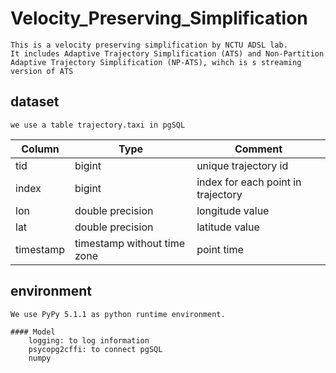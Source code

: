 # Velocity_Preserving_Simplification

    This is a velocity preserving simplification by NCTU ADSL lab.
    It includes Adaptive Trajectory Simplification (ATS) and Non-Partition Adaptive Trajectory Simplification (NP-ATS), wihch is s streaming version of ATS

## dataset
    we use a table trajectory.taxi in pgSQL

|  Column   |            Type             | Comment                              |
|-----------|-----------------------------|--------------------------------------|
| tid       | bigint                      | unique trajectory id                 |
| index     | bigint                      | index for each point in trajectory   |
| lon       | double precision            | longitude value                      |
| lat       | double precision            | latitude value                       |
| timestamp | timestamp without time zone | point time                           |

## environment
    We use PyPy 5.1.1 as python runtime environment.
    
    #### Model
        logging: to log information
        psycopg2cffi: to connect pgSQL
        numpy
    